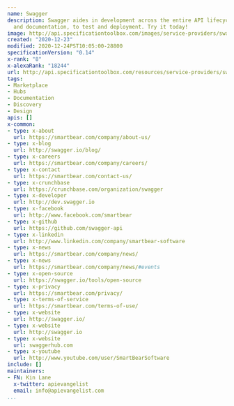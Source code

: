 ```yaml
---
name: Swagger
description: Swagger aides in development across the entire API lifecycle, from design
  and documentation, to test and deployment. Try it today!
image: http://api.specificationtoolbox.com/images/service-providers/swagger.jpg
created: "2020-12-23"
modified: 2020-12-24PST10:05:00-28800
specificationVersion: "0.14"
x-rank: "8"
x-alexaRank: "18244"
url: http://api.specificationtoolbox.com/resources/service-providers/swagger/
tags:
- Marketplace
- Hubs
- Documentation
- Discovery
- Design
apis: []
x-common:
- type: x-about
  url: https://smartbear.com/company/about-us/
- type: x-blog
  url: http://swagger.io/blog/
- type: x-careers
  url: https://smartbear.com/company/careers/
- type: x-contact
  url: https://smartbear.com/contact-us/
- type: x-crunchbase
  url: https://crunchbase.com/organization/swagger
- type: x-developer
  url: http://dev.swagger.io
- type: x-facebook
  url: http://www.facebook.com/smartbear
- type: x-github
  url: https://github.com/swagger-api
- type: x-linkedin
  url: http://www.linkedin.com/company/smartbear-software
- type: x-news
  url: https://smartbear.com/company/news/
- type: x-news
  url: https://smartbear.com/company/news/#events
- type: x-open-source
  url: https://swagger.io/tools/open-source
- type: x-privacy
  url: https://smartbear.com/privacy/
- type: x-terms-of-service
  url: https://smartbear.com/terms-of-use/
- type: x-website
  url: http://swagger.io/
- type: x-website
  url: http://swagger.io
- type: x-website
  url: swaggerhub.com
- type: x-youtube
  url: http://www.youtube.com/user/SmartBearSoftware
include: []
maintainers:
- FN: Kin Lane
  x-twitter: apievangelist
  email: info@apievangelist.com
...
```

